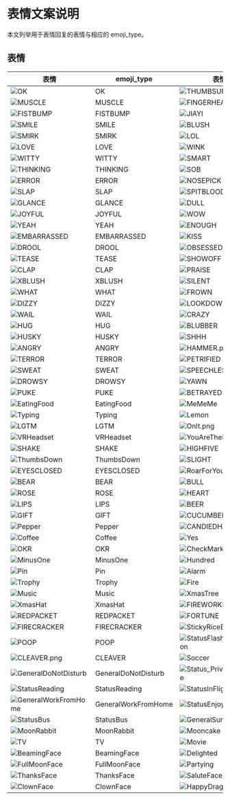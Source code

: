 # 表情文案说明

本文列举用于表情回复的表情与相应的 emoji_type。



## 表情
| 表情 | emoji_type | 表情 | emoji_type | 表情 | emoji_type |
| --- | --- | --- | --- | --- | --- |
| ![OK](https://sf3-ttcdn-tos.pstatp.com/obj/lark-reaction-cn/emoji_ok_v2.png?height=96&lazyload=true&width=104) | OK | ![THUMBSUP](https://sf3-ttcdn-tos.pstatp.com/obj/lark-reaction-cn/emoji_thumbsup_v2.png?height=96&lazyload=true&width=96) | THUMBSUP | ![THANKS](https://sf3-ttcdn-tos.pstatp.com/obj/lark-reaction-cn/emoji_thanks_v2.png?height=96&lazyload=true&width=96) | THANKS |
| ![MUSCLE](https://sf3-ttcdn-tos.pstatp.com/obj/lark-reaction-cn/emoji_fighton_v2.png?height=96&lazyload=true&width=96) | MUSCLE | ![FINGERHEART](https://sf3-ttcdn-tos.pstatp.com/obj/lark-reaction-cn/emoji_fingerheart_v2.png?height=96&lazyload=true&width=96) | FINGERHEART | ![APPLAUSE](https://sf3-ttcdn-tos.pstatp.com/obj/lark-reaction-cn/emoji_applaud_v2.png?height=96&lazyload=true&width=96) | APPLAUSE |
| ![FISTBUMP](https://sf3-ttcdn-tos.pstatp.com/obj/lark-reaction-cn/emoji_fistbump_v2.png?height=96&lazyload=true&width=96) | FISTBUMP | ![JIAYI](https://sf3-ttcdn-tos.pstatp.com/obj/lark-reaction-cn/emoji_plusone.png?height=96&lazyload=true&width=96) | JIAYI | ![DONE](https://sf3-ttcdn-tos.pstatp.com/obj/lark-reaction-cn/emoji_done.png?height=96&lazyload=true&width=96) | DONE |
| ![SMILE](https://sf3-ttcdn-tos.pstatp.com/obj/lark-reaction-cn/emoji_smile.png?height=96&lazyload=true&width=96) | SMILE | ![BLUSH](https://sf3-ttcdn-tos.pstatp.com/obj/lark-reaction-cn/emoji_grin.png?height=96&lazyload=true&width=96) | BLUSH | ![LAUGH](https://sf3-ttcdn-tos.pstatp.com/obj/lark-reaction-cn/emoji_laugh.png?height=96&lazyload=true&width=96) | LAUGH |
| ![SMIRK](https://sf3-ttcdn-tos.pstatp.com/obj/lark-reaction-cn/emoji_smirk.png?height=96&lazyload=true&width=97) | SMIRK | ![LOL](https://sf3-ttcdn-tos.pstatp.com/obj/lark-reaction-cn/emoji_lol.png?height=96&lazyload=true&width=108) | LOL | ![FACEPALM](https://sf3-ttcdn-tos.pstatp.com/obj/lark-reaction-cn/emoji_facepalm.png?height=96&lazyload=true&width=96) | FACEPALM |
| ![LOVE](https://sf3-ttcdn-tos.pstatp.com/obj/lark-reaction-cn/emoji_love.png?height=96&lazyload=true&width=96) | LOVE | ![WINK](https://sf3-ttcdn-tos.pstatp.com/obj/lark-reaction-cn/emoji_wink.png?height=96&lazyload=true&width=96) | WINK | ![PROUD](https://sf3-ttcdn-tos.pstatp.com/obj/lark-reaction-cn/emoji_proud.png?height=96&lazyload=true&width=96) | PROUD |
| ![WITTY](https://sf3-ttcdn-tos.pstatp.com/obj/lark-reaction-cn/emoji_witty.png?height=96&lazyload=true&width=102) | WITTY | ![SMART](https://sf3-ttcdn-tos.pstatp.com/obj/lark-reaction-cn/emoji_smart.png?height=96&lazyload=true&width=96) | SMART | ![SCOWL](https://sf3-ttcdn-tos.pstatp.com/obj/lark-reaction-cn/emoji_scowl.png?height=96&lazyload=true&width=96) | SCOWL |
| ![THINKING](https://sf3-ttcdn-tos.pstatp.com/obj/lark-reaction-cn/emoji_thinking.png?height=96&lazyload=true&width=96) | THINKING | ![SOB](https://sf3-ttcdn-tos.pstatp.com/obj/lark-reaction-cn/emoji_sob.png?height=96&lazyload=true&width=96) | SOB | ![CRY](https://sf3-ttcdn-tos.pstatp.com/obj/lark-reaction-cn/emoji_cry.png?height=96&lazyload=true&width=96) | CRY |
| ![ERROR](https://sf3-ttcdn-tos.pstatp.com/obj/lark-reaction-cn/emoji_errr.png?height=96&lazyload=true&width=96) | ERROR | ![NOSEPICK](https://sf3-ttcdn-tos.pstatp.com/obj/lark-reaction-cn/emoji_nosepick.png?height=96&lazyload=true&width=96) | NOSEPICK | ![HAUGHTY](https://sf3-ttcdn-tos.pstatp.com/obj/lark-reaction-cn/emoji_irritated_v2.png?height=96&lazyload=true&width=96) | HAUGHTY |
| ![SLAP](https://sf3-ttcdn-tos.pstatp.com/obj/lark-reaction-cn/emoji_slap.png?height=96&lazyload=true&width=96) | SLAP | ![SPITBLOOD](https://sf3-ttcdn-tos.pstatp.com/obj/lark-reaction-cn/emoji_spitblood.png?height=96&lazyload=true&width=102) | SPITBLOOD | ![TOASTED](https://sf3-ttcdn-tos.pstatp.com/obj/lark-reaction-cn/emoji_toasted.png?height=96&lazyload=true&width=96) | TOASTED |
| ![GLANCE](https://sf3-ttcdn-tos.pstatp.com/obj/lark-reaction-cn/emoji_glance.png?height=96&lazyload=true&width=96) | GLANCE | ![DULL](https://sf3-ttcdn-tos.pstatp.com/obj/lark-reaction-cn/emoji_dull.png?height=96&lazyload=true&width=96) | DULL | ![INNOCENTSMILE](https://sf3-ttcdn-tos.pstatp.com/obj/lark-reaction-cn/emoji_innocentsmile.png?height=96&lazyload=true&width=96) | INNOCENTSMILE |
| ![JOYFUL](https://sf3-ttcdn-tos.pstatp.com/obj/lark-reaction-cn/emoji_joyful.png?height=96&lazyload=true&width=96) | JOYFUL | ![WOW](https://sf3-ttcdn-tos.pstatp.com/obj/lark-reaction-cn/emoji_wow.png?height=96&lazyload=true&width=96) | WOW | ![TRICK](https://sf3-ttcdn-tos.pstatp.com/obj/lark-reaction-cn/emoji_trick.png?height=96&lazyload=true&width=96) | TRICK |
| ![YEAH](https://sf3-ttcdn-tos.pstatp.com/obj/lark-reaction-cn/emoji_yeah.png?height=96&lazyload=true&width=102) | YEAH | ![ENOUGH](https://sf3-ttcdn-tos.pstatp.com/obj/lark-reaction-cn/emoji_enough.png?height=96&lazyload=true&width=108) | ENOUGH | ![TEARS](https://sf3-ttcdn-tos.pstatp.com/obj/lark-reaction-cn/emoji_tears.png?height=96&lazyload=true&width=96) | TEARS |
| ![EMBARRASSED](https://sf3-ttcdn-tos.pstatp.com/obj/lark-reaction-cn/emoji_embarrassed.png?height=96&lazyload=true&width=96) | EMBARRASSED | ![KISS](https://sf3-ttcdn-tos.pstatp.com/obj/lark-reaction-cn/emoji_kiss.png?height=96&lazyload=true&width=96) | KISS | ![SMOOCH](https://sf3-ttcdn-tos.pstatp.com/obj/lark-reaction-cn/emoji_smooch.png?height=96&lazyload=true&width=100) | SMOOCH |
| ![DROOL](https://sf3-ttcdn-tos.pstatp.com/obj/lark-reaction-cn/emoji_drool.png?height=96&lazyload=true&width=96) | DROOL | ![OBSESSED](https://sf3-ttcdn-tos.pstatp.com/obj/lark-reaction-cn/emoji_obsessed.png?height=96&lazyload=true&width=96) | OBSESSED | ![MONEY](https://sf3-ttcdn-tos.pstatp.com/obj/lark-reaction-cn/emoji_dollar.png?height=97&lazyload=true&width=97) | MONEY |
| ![TEASE](https://sf3-ttcdn-tos.pstatp.com/obj/lark-reaction-cn/emoji_tease.png?height=96&lazyload=true&width=96) | TEASE | ![SHOWOFF](https://sf3-ttcdn-tos.pstatp.com/obj/lark-reaction-cn/emoji_showoff.png?height=96&lazyload=true&width=96) | SHOWOFF | ![COMFORT](https://sf3-ttcdn-tos.pstatp.com/obj/lark-reaction-cn/emoji_comfort.png?height=96&lazyload=true&width=96) | COMFORT |
| ![CLAP](https://sf3-ttcdn-tos.pstatp.com/obj/lark-reaction-cn/emoji_clap.png?height=96&lazyload=true&width=102) | CLAP | ![PRAISE](https://sf3-ttcdn-tos.pstatp.com/obj/lark-reaction-cn/emoji_praise.png?height=96&lazyload=true&width=103) | PRAISE | ![STRIVE](https://sf3-ttcdn-tos.pstatp.com/obj/lark-reaction-cn/emoji_strive.png?height=96&lazyload=true&width=96) | STRIVE |
| ![XBLUSH](https://sf3-ttcdn-tos.pstatp.com/obj/lark-reaction-cn/emoji_blush.png?height=96&lazyload=true&width=96) | XBLUSH | ![SILENT](https://sf3-ttcdn-tos.pstatp.com/obj/lark-reaction-cn/emoji_silent.png?height=96&lazyload=true&width=96) | SILENT | ![WAVE](https://sf3-ttcdn-tos.pstatp.com/obj/lark-reaction-cn/emoji_wave.png?height=96&lazyload=true&width=99) | WAVE |
| ![WHAT](https://sf3-ttcdn-tos.pstatp.com/obj/lark-reaction-cn/emoji_what.png?height=96&lazyload=true&width=104) | WHAT | ![FROWN](https://sf3-ttcdn-tos.pstatp.com/obj/lark-reaction-cn/emoji_frown.png?height=96&lazyload=true&width=96) | FROWN | ![SHY](https://sf3-ttcdn-tos.pstatp.com/obj/lark-reaction-cn/emoji_shy.png?height=96&lazyload=true&width=96) | SHY |
| ![DIZZY](https://sf3-ttcdn-tos.pstatp.com/obj/lark-reaction-cn/emoji_dizzy.png?height=96&lazyload=true&width=96) | DIZZY | ![LOOKDOWN](https://sf3-ttcdn-tos.pstatp.com/obj/lark-reaction-cn/emoji_lookdown.png?height=96&lazyload=true&width=96) | LOOKDOWN | ![CHUCKLE](https://sf3-ttcdn-tos.pstatp.com/obj/lark-reaction-cn/emoji_chuckle.png?height=96&lazyload=true&width=96) | CHUCKLE |
| ![WAIL](https://sf3-ttcdn-tos.pstatp.com/obj/lark-reaction-cn/emoji_wail.png?height=96&lazyload=true&width=110) | WAIL | ![CRAZY](https://sf3-ttcdn-tos.pstatp.com/obj/lark-reaction-cn/emoji_crazy.png?height=96&lazyload=true&width=96) | CRAZY | ![WHIMPER](https://sf3-ttcdn-tos.pstatp.com/obj/lark-reaction-cn/emoji_whimper.png?height=96&lazyload=true&width=96) | WHIMPER |
| ![HUG](https://sf3-ttcdn-tos.pstatp.com/obj/lark-reaction-cn/emoji_hug.png?height=96&lazyload=true&width=132) | HUG | ![BLUBBER](https://sf3-ttcdn-tos.pstatp.com/obj/lark-reaction-cn/emoji_blubber.png?height=96&lazyload=true&width=96) | BLUBBER | ![WRONGED](https://sf3-ttcdn-tos.pstatp.com/obj/lark-reaction-cn/emoji_wronged.png?height=96&lazyload=true&width=96) | WRONGED |
| ![HUSKY](https://sf3-ttcdn-tos.pstatp.com/obj/lark-reaction-cn/emoji_husky.png?height=96&lazyload=true&width=96) | HUSKY | ![SHHH](https://sf3-ttcdn-tos.pstatp.com/obj/lark-reaction-cn/emoji_shhh.png?height=96&lazyload=true&width=96) | SHHH | ![SMUG](https://sf3-ttcdn-tos.pstatp.com/obj/lark-reaction-cn/emoji_smug.png?height=96&lazyload=true&width=96) | SMUG |
| ![ANGRY](https://sf3-ttcdn-tos.pstatp.com/obj/lark-reaction-cn/emoji_angry.png?height=96&lazyload=true&width=96) | ANGRY | ![HAMMER.png](//sf3-cn.feishucdn.com/obj/open-platform-opendoc/9f58ae35392bf5ef632ee1fc68aaaaa6_mLDLyug1S7.png?height=96&lazyload=true&width=97) | HAMMER | ![SHOCKED](https://sf3-ttcdn-tos.pstatp.com/obj/lark-reaction-cn/emoji_shocked.png?height=96&lazyload=true&width=107) | SHOCKED |
| ![TERROR](https://sf3-ttcdn-tos.pstatp.com/obj/lark-reaction-cn/emoji_terror.png?height=96&lazyload=true&width=96) | TERROR | ![PETRIFIED](https://sf3-ttcdn-tos.pstatp.com/obj/lark-reaction-cn/emoji_petrified.png?height=96&lazyload=true&width=96) | PETRIFIED | ![SKULL](https://sf3-ttcdn-tos.pstatp.com/obj/lark-reaction-cn/emoji_skull.png?height=96&lazyload=true&width=96) | SKULL |
| ![SWEAT](https://sf3-ttcdn-tos.pstatp.com/obj/lark-reaction-cn/emoji_sweat.png?height=96&lazyload=true&width=100) | SWEAT | ![SPEECHLESS](https://sf3-ttcdn-tos.pstatp.com/obj/lark-reaction-cn/emoji_speechless.png?height=96&lazyload=true&width=103) | SPEECHLESS | ![SLEEP](https://sf3-ttcdn-tos.pstatp.com/obj/lark-reaction-cn/emoji_sleep.png?height=96&lazyload=true&width=96) | SLEEP |
| ![DROWSY](https://sf3-ttcdn-tos.pstatp.com/obj/lark-reaction-cn/emoji_drowsy.png?height=96&lazyload=true&width=96) | DROWSY | ![YAWN](https://sf3-ttcdn-tos.pstatp.com/obj/lark-reaction-cn/emoji_yawn.png?height=96&lazyload=true&width=96) | YAWN | ![SICK](https://sf3-ttcdn-tos.pstatp.com/obj/lark-reaction-cn/emoji_sick.png?height=96&lazyload=true&width=96) | SICK |
| ![PUKE](https://sf3-ttcdn-tos.pstatp.com/obj/lark-reaction-cn/emoji_puke.png?height=96&lazyload=true&width=96) | PUKE | ![BETRAYED](https://sf3-ttcdn-tos.pstatp.com/obj/lark-reaction-cn/emoji_betrayed.png?height=96&lazyload=true&width=96) | BETRAYED | ![HEADSET](https://sf3-ttcdn-tos.pstatp.com/obj/lark-reaction-cn/emoji_headset_v3.png?height=96&lazyload=true&width=106) | HEADSET |
| ![EatingFood](https://sf3-ttcdn-tos.pstatp.com/obj/lark-reaction-cn/emoji_eatingfood_v2.png?height=96&lazyload=true&width=96) | EatingFood | ![MeMeMe](https://sf3-ttcdn-tos.pstatp.com/obj/lark-reaction-cn/emoji_mememe.png?height=96&lazyload=true&width=108) | MeMeMe | ![Sigh](https://sf3-ttcdn-tos.pstatp.com/obj/lark-reaction-cn/emoji_sigh.png?height=96&lazyload=true&width=96) | Sigh |
| ![Typing](https://sf3-ttcdn-tos.pstatp.com/obj/lark-reaction-cn/emoji_typing.png?height=96&lazyload=true&width=96) | Typing | ![Lemon](https://sf3-ttcdn-tos.pstatp.com/obj/lark-reaction-cn/emoji_lemon_v2.png?height=96&lazyload=true&width=96) | Lemon | ![Get](https://sf3-ttcdn-tos.pstatp.com/obj/lark-reaction-cn/emoji_get_v3.png?height=96&lazyload=true&width=96) | Get |
| ![LGTM](https://sf3-ttcdn-tos.pstatp.com/obj/lark-reaction-cn/emoji_lgtm_v3.png?height=96&lazyload=true&width=97) | LGTM | ![OnIt.png](//sf3-cn.feishucdn.com/obj/open-platform-opendoc/e01b24ed3d58ad17a3e9d6b94dc73e4b_nXfu7jkz2H.png?height=96&lazyload=true&width=110) | OnIt | ![OneSecond](https://sf3-ttcdn-tos.pstatp.com/obj/lark-reaction-cn/emoji_onesecond.png?height=96&lazyload=true&width=108) | OneSecond |
| ![VRHeadset](https://sf3-ttcdn-tos.pstatp.com/obj/lark-reaction-cn/emoji_vrheadset_v1.png?height=96&lazyload=true&width=96) | VRHeadset | ![YouAreTheBest](https://sf3-ttcdn-tos.pstatp.com/obj/lark-reaction-cn/emoji_youarethebest.png?height=96&lazyload=true&width=97) | YouAreTheBest | ![SALUTE](https://sf3-ttcdn-tos.pstatp.com/obj/lark-reaction-cn/emoji_salute_v2.png?height=96&lazyload=true&width=96) | SALUTE |
| ![SHAKE](https://sf3-ttcdn-tos.pstatp.com/obj/lark-reaction-cn/emoji_shake_v2.png?height=96&lazyload=true&width=96) | SHAKE | ![HIGHFIVE](https://sf3-ttcdn-tos.pstatp.com/obj/lark-reaction-cn/emoji_highfive_v2.png?height=96&lazyload=true&width=96) | HIGHFIVE | ![UPPERLEFT](https://sf3-ttcdn-tos.pstatp.com/obj/lark-reaction-cn/emoji_click_v2.png?height=96&lazyload=true&width=96) | UPPERLEFT |
| ![ThumbsDown](https://sf3-ttcdn-tos.pstatp.com/obj/lark-reaction-cn/emoji_thumbsdown_v2.png?height=96&lazyload=true&width=96) | ThumbsDown | ![SLIGHT](https://sf3-ttcdn-tos.pstatp.com/obj/lark-reaction-cn/emoji_slight.png?height=96&lazyload=true&width=96) | SLIGHT | ![TONGUE](https://sf3-ttcdn-tos.pstatp.com/obj/lark-reaction-cn/emoji_tongue.png?height=96&lazyload=true&width=96) | TONGUE |
| ![EYESCLOSED](https://sf3-ttcdn-tos.pstatp.com/obj/lark-reaction-cn/emoji_eyesclosed.png?height=96&lazyload=true&width=96) | EYESCLOSED | ![RoarForYou](https://sf3-ttcdn-tos.pstatp.com/obj/lark-reaction-cn/emoji_roarforyou.png?height=96&lazyload=true&width=132) | RoarForYou | ![CALF](https://sf3-ttcdn-tos.pstatp.com/obj/lark-reaction-cn/emoji_calf.png?height=96&lazyload=true&width=96) | CALF |
| ![BEAR](https://sf3-ttcdn-tos.pstatp.com/obj/lark-reaction-cn/emoji_bear.png?height=96&lazyload=true&width=110) | BEAR | ![BULL](https://sf3-ttcdn-tos.pstatp.com/obj/lark-reaction-cn/emoji_bull.png?height=96&lazyload=true&width=96) | BULL | ![RAINBOWPUKE](https://sf3-ttcdn-tos.pstatp.com/obj/lark-reaction-cn/emoji_rainbowpuke_v2.png?height=96&lazyload=true&width=96) | RAINBOWPUKE |
| ![ROSE](https://sf3-ttcdn-tos.pstatp.com/obj/lark-reaction-cn/emoji_rose.png?height=96&lazyload=true&width=96) | ROSE | ![HEART](https://sf3-ttcdn-tos.pstatp.com/obj/lark-reaction-cn/emoji_heart.png?height=96&lazyload=true&width=96) | HEART | ![PARTY](https://sf3-ttcdn-tos.pstatp.com/obj/lark-reaction-cn/emoji_party.png?height=96&lazyload=true&width=96) | PARTY |
| ![LIPS](//sf3-cn.feishucdn.com/obj/open-platform-opendoc/2e220353409b385bc596177d02dd215e_vzI98bHVC4.png?height=96&lazyload=true&width=96) | LIPS | ![BEER](https://sf3-ttcdn-tos.pstatp.com/obj/lark-reaction-cn/emoji_beer.png?height=96&lazyload=true&width=96) | BEER | ![CAKE](https://sf3-ttcdn-tos.pstatp.com/obj/lark-reaction-cn/emoji_cake_v2.png?height=96&lazyload=true&width=96) | CAKE |
| ![GIFT](https://sf3-ttcdn-tos.pstatp.com/obj/lark-reaction-cn/emoji_gift_v3.png?height=96&lazyload=true&width=96) | GIFT | ![CUCUMBER](https://sf3-ttcdn-tos.pstatp.com/obj/lark-reaction-cn/emoji_cucumber_v3.png?height=96&lazyload=true&width=96) | CUCUMBER | ![Drumstick](https://sf3-ttcdn-tos.pstatp.com/obj/lark-reaction-cn/emoji_drumstick.png?height=96&lazyload=true&width=96) | Drumstick |
| ![Pepper](https://sf3-ttcdn-tos.pstatp.com/obj/lark-reaction-cn/emoji_pepper.png?height=96&lazyload=true&width=96) | Pepper | ![CANDIEDHAWS](https://sf3-ttcdn-tos.pstatp.com/obj/lark-reaction-cn/emoji_candiedhaws.png?height=96&lazyload=true&width=96) | CANDIEDHAWS | ![BubbleTea](https://sf3-ttcdn-tos.pstatp.com/obj/lark-reaction-cn/emoji_bubbletea.png?height=96&lazyload=true&width=96) | BubbleTea |
| ![Coffee](https://sf3-ttcdn-tos.pstatp.com/obj/lark-reaction-cn/emoji_coffee_v2.png?height=96&lazyload=true&width=104) | Coffee | ![Yes](https://sf3-ttcdn-tos.pstatp.com/obj/lark-reaction-cn/emoji_yes_v2.png?height=96&lazyload=true&width=104) | Yes | ![No](https://sf3-ttcdn-tos.pstatp.com/obj/lark-reaction-cn/emoji_no_v3.png?height=96&lazyload=true&width=104) | No |
| ![OKR](https://sf3-ttcdn-tos.pstatp.com/obj/lark-reaction-cn/emoji_okr.png?height=96&lazyload=true&width=104) | OKR | ![CheckMark](https://sf3-ttcdn-tos.pstatp.com/obj/lark-reaction-cn/emoji_checkmark.png?height=96&lazyload=true&width=96) | CheckMark | ![CrossMark](https://sf3-ttcdn-tos.pstatp.com/obj/lark-reaction-cn/emoji_crossmark.png?height=96&lazyload=true&width=96) | CrossMark |
| ![MinusOne](https://sf3-ttcdn-tos.pstatp.com/obj/lark-reaction-cn/emoji_minusone_v4.png?height=96&lazyload=true&width=96) | MinusOne | ![Hundred](https://sf3-ttcdn-tos.pstatp.com/obj/lark-reaction-cn/emoji_hundred.png?height=96&lazyload=true&width=104) | Hundred | ![AWESOMEN](https://sf3-ttcdn-tos.pstatp.com/obj/lark-reaction-cn/emoji_socool_v2.png?height=96&lazyload=true&width=96) | AWESOMEN |
| ![Pin](https://sf3-ttcdn-tos.pstatp.com/obj/lark-reaction-cn/emoji_pin.png?height=96&lazyload=true&width=96) | Pin | ![Alarm](https://sf3-ttcdn-tos.pstatp.com/obj/lark-reaction-cn/emoji_alarm.png?height=96&lazyload=true&width=96) | Alarm | ![Loudspeaker](https://sf3-ttcdn-tos.pstatp.com/obj/lark-reaction-cn/emoji_loudspeaker.png?height=96&lazyload=true&width=96) | Loudspeaker |
| ![Trophy](https://sf3-ttcdn-tos.pstatp.com/obj/lark-reaction-cn/emoji_trophy.png?height=96&lazyload=true&width=96) | Trophy | ![Fire](https://sf3-ttcdn-tos.pstatp.com/obj/lark-reaction-cn/emoji_fire.png?height=96&lazyload=true&width=96) | Fire | ![BOMB](https://sf3-ttcdn-tos.pstatp.com/obj/lark-reaction-cn/emoji_bomb.png?height=96&lazyload=true&width=96) | BOMB |
| ![Music](https://sf3-ttcdn-tos.pstatp.com/obj/lark-reaction-cn/emoji_music_v2.png?height=96&lazyload=true&width=96) | Music | ![XmasTree](https://sf3-ttcdn-tos.pstatp.com/obj/lark-reaction-cn/emoji_xmastree.png?height=96&lazyload=true&width=96) | XmasTree | ![Snowman](https://sf3-ttcdn-tos.pstatp.com/obj/lark-reaction-cn/emoji_snowman.png?height=96&lazyload=true&width=96) | Snowman |
| ![XmasHat](https://sf3-ttcdn-tos.pstatp.com/obj/lark-reaction-cn/emoji_xmashat.png?height=96&lazyload=true&width=96) | XmasHat | ![FIREWORKS](https://sf3-ttcdn-tos.pstatp.com/obj/lark-reaction-cn/emoji_fireworks_v2.png?height=96&lazyload=true&width=96) | FIREWORKS | ![2022](https://sf3-ttcdn-tos.pstatp.com/obj/lark-reaction-cn/emoji_twentytwentytwo.png?height=96&lazyload=true&width=96) | 2022 |
| ![REDPACKET](https://sf3-ttcdn-tos.pstatp.com/obj/lark-reaction-cn/emoji_redpacket_v2.png?height=96&lazyload=true&width=96) | REDPACKET | ![FORTUNE](//sf3-cn.feishucdn.com/obj/open-platform-opendoc/147622203e2662bb52dd3579678e6d6a_tSa2ZaOgaS.png?height=96&lazyload=true&width=96) | FORTUNE | ![LUCK](https://sf3-ttcdn-tos.pstatp.com/obj/lark-reaction-cn/emoji_luck.png?height=96&lazyload=true&width=96) | LUCK |
| ![FIRECRACKER](https://sf3-ttcdn-tos.pstatp.com/obj/lark-reaction-cn/emoji_firecracker_v3.png?height=96&lazyload=true&width=96) | FIRECRACKER | ![StickyRiceBalls](https://sf3-ttcdn-tos.pstatp.com/obj/lark-reaction-cn/emoji_stickyriceballs.png?height=96&lazyload=true&width=106) | StickyRiceBalls | ![HEARTBROKEN](https://sf3-ttcdn-tos.pstatp.com/obj/lark-reaction-cn/emoji_heartbroken.png?height=96&lazyload=true&width=96) | HEARTBROKEN |
| ![POOP](https://sf3-ttcdn-tos.pstatp.com/obj/lark-reaction-cn/emoji_poop.png?height=96&lazyload=true&width=96) | POOP | ![StatusFlashOfInspiration](https://sf3-ttcdn-tos.pstatp.com/obj/lark-reaction-cn/emoji_statusflashofInspiration.png?height=96&lazyload=true&width=96) | StatusFlashOfInspiration | ![18X](https://sf3-ttcdn-tos.pstatp.com/obj/lark-reaction-cn/emoji_eighteen.png?height=96&lazyload=true&width=96) | 18X |
| ![CLEAVER.png](//sf3-cn.feishucdn.com/obj/open-platform-opendoc/d920620f7b7a30fd2bf6cd565eae1d0a_I67ZCFoRsS.png?height=96&lazyload=true&width=96) | CLEAVER | ![Soccer](https://sf3-ttcdn-tos.pstatp.com/obj/lark-reaction-cn/emoji_soccer_v3.png?height=96&lazyload=true&width=96) | Soccer | ![Basketball](https://sf3-ttcdn-tos.pstatp.com/obj/lark-reaction-cn/emoji_basketball_v3.png?height=96&lazyload=true&width=96) | Basketball |
| ![GeneralDoNotDisturb](//sf3-cn.feishucdn.com/obj/open-platform-opendoc/742f3142e94afcd1cc4f4764d7c3174d_Xy8YMH6pha.png?height=96&lazyload=true&width=96) | GeneralDoNotDisturb | ![Status_PrivateMessage](https://sf3-ttcdn-tos.pstatp.com/obj/lark-reaction-cn/emoji_status_privatemessage.png?height=96&lazyload=true&width=96) | Status_PrivateMessage | ![GeneralInMeetingBusy](https://sf3-ttcdn-tos.pstatp.com/obj/lark-reaction-cn/emoji_generalInmeetingbusy_v2.png?height=96&lazyload=true&width=96) | GeneralInMeetingBusy |
| ![StatusReading](https://sf3-ttcdn-tos.pstatp.com/obj/lark-reaction-cn/emoji_statusreading.png?height=96&lazyload=true&width=96) | StatusReading | ![StatusInFlight](https://sf3-ttcdn-tos.pstatp.com/obj/lark-reaction-cn/emoji_statusinflight.png?height=96&lazyload=true&width=96) | StatusInFlight | ![GeneralBusinessTrip](https://sf3-ttcdn-tos.pstatp.com/obj/lark-reaction-cn/emoji_generalbusinesstrip_v2.png?height=96&lazyload=true&width=96) | GeneralBusinessTrip |
| ![GeneralWorkFromHome](https://sf3-ttcdn-tos.pstatp.com/obj/lark-reaction-cn/emoji_generalworkfromhome.png?height=96&lazyload=true&width=96) | GeneralWorkFromHome | ![StatusEnjoyLife](https://sf3-ttcdn-tos.pstatp.com/obj/lark-reaction-cn/emoji_statusenjoylife.png?height=96&lazyload=true&width=96) | StatusEnjoyLife | ![GeneralTravellingCar](https://sf3-ttcdn-tos.pstatp.com/obj/lark-reaction-cn/emoji_generaltravellingcar.png?height=96&lazyload=true&width=96) | GeneralTravellingCar |
| ![StatusBus](https://sf3-ttcdn-tos.pstatp.com/obj/lark-reaction-cn/emoji_statusbus.png?height=96&lazyload=true&width=96) | StatusBus | ![GeneralSun](https://sf3-ttcdn-tos.pstatp.com/obj/lark-reaction-cn/emoji_generalsun.png?height=96&lazyload=true&width=96) | GeneralSun | ![GeneralMoonRest](https://sf3-ttcdn-tos.pstatp.com/obj/lark-reaction-cn/emoji_generalmoonrest_v2.png?height=96&lazyload=true&width=96) | GeneralMoonRest |
| ![MoonRabbit](//sf3-cn.feishucdn.com/obj/open-platform-opendoc/dbfb263893cdc014f73685851b1352be_mBFyIx7ApY.png?height=96&lazyload=true&width=96) | MoonRabbit | ![Mooncake](//sf3-cn.feishucdn.com/obj/open-platform-opendoc/87bc24c03541a1ced9dddfb24fdb1865_D716318HXN.png?height=96&lazyload=true&width=96) | Mooncake | ![JubilantRabbit](//sf3-cn.feishucdn.com/obj/open-platform-opendoc/45497d37d491c959a29a552c89b4d887_9YCTU0usnA.png?height=96&lazyload=true&width=96) | JubilantRabbit |
| ![TV](//sf3-cn.feishucdn.com/obj/open-platform-opendoc/ab217b43ca7d0495cf46519271ffe7d6_S7JYKcnKVZ.png?height=96&lazyload=true&width=96) | TV | ![Movie](//sf3-cn.feishucdn.com/obj/open-platform-opendoc/b332964ff17528489d91d0760a2a4ed8_kxPGKVx0qY.png?height=96&lazyload=true&width=96) | Movie | ![Pumpkin](//sf3-cn.feishucdn.com/obj/open-platform-opendoc/fa192c5f1bc49b4f51de7580a605af7a_2yFMrKG9ou.png?height=96&lazyload=true&width=96) | Pumpkin |
| ![BeamingFace](//sf3-cn.feishucdn.com/obj/open-platform-opendoc/92daa29e246314a382ae764dfc87f641_BqicyGCojS.png?height=96&lazyload=true&width=96) | BeamingFace | ![Delighted](//sf3-cn.feishucdn.com/obj/open-platform-opendoc/a9fe96121ba5e39b68a9fd3993f80b01_M8cfYKkM9U.png?height=96&lazyload=true&width=96) | Delighted | ![ColdSweat](//sf3-cn.feishucdn.com/obj/open-platform-opendoc/06985ef8af8d8b8b4219e690bd4e989e_mTUTPYP5dY.png?height=96&lazyload=true&width=96) | ColdSweat |
| ![FullMoonFace](//sf3-cn.feishucdn.com/obj/open-platform-opendoc/81e0b36d0fb3a9fcd9dec713e9750c1b_ciYC93YonW.png?height=96&lazyload=true&width=96) | FullMoonFace | ![Partying](//sf3-cn.feishucdn.com/obj/open-platform-opendoc/9cfb7be26a970caae6d774498474988f_sQ3pgWOu31.png?height=96&lazyload=true&width=96) | Partying | ![GoGoGo](//sf3-cn.feishucdn.com/obj/open-platform-opendoc/0a6df90764cd0d3f01d85bca6c814fb7_tvwAnSsTJS.png?height=96&lazyload=true&width=96) | GoGoGo |
| ![ThanksFace](//sf3-cn.feishucdn.com/obj/open-platform-opendoc/a912450d9e0f85ad9455b3197634ee14_k46oc6Ok7K.png?height=96&lazyload=true&width=96) | ThanksFace | ![SaluteFace](//sf3-cn.feishucdn.com/obj/open-platform-opendoc/c16a76d4e345b0d098bbf39eb1a1eb59_QA6zdwvDqi.png?height=96&lazyload=true&width=96) | SaluteFace | ![Shrug](//sf3-cn.feishucdn.com/obj/open-platform-opendoc/756651e468c367877deb996502e14408_QkZKDz5o5T.png?height=96&lazyload=true&width=96) | Shrug |
| ![ClownFace](//sf3-cn.feishucdn.com/obj/open-platform-opendoc/860a4e71696cdcde0e218565ef5bf3b1_lOjQS7FSKS.png?height=96&lazyload=true&width=96) | ClownFace | ![HappyDragon](//sf3-cn.feishucdn.com/obj/open-platform-opendoc/e8f7bab6f3609283a80c8f15d83f5580_gL6Cwjsqnu.png?height=96&lazyload=true&width=96) | HappyDragon |  |  |

 